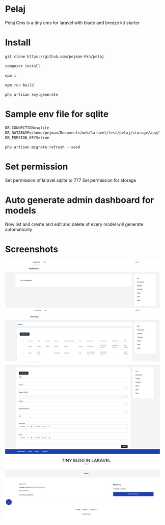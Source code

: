 # Pelaj
Pelaj Cms is a tiny cms for laravel with blade and breeze kit starter

# Install
`git clone https://github.com/pejman-hkh/pelaj`


`composer install`


`npm i`


`npm run build`


`php artisan key:generate`

# Sample env file for sqlite
```
DB_CONNECTION=sqlite
DB_DATABASE=/home/pejman/Documents/web/laravel/test/pelaj/storage/app/laravel.sqlite
DB_FOREIGN_KEYS=true
```


`php artisan migrate:refresh --seed`

# Set permission
Set permission of laravel.sqlite to 777
Set permission for storage

# Auto generate admin dashboard for models
Now list and create and edit and delete of every model will generate automatically


# Screenshots
![Alt text](screenshots/dashboard.png?raw=true "Dashboard")
![Alt text](screenshots/post.png?raw=true "Post")
![Alt text](screenshots/newPost.png?raw=true "New Post")
![Alt text](screenshots/site.png?raw=true "Site")
